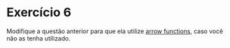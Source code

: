 # Exercício 6

Modifique a questão anterior para que ela utilize [arrow functions](https://developer.mozilla.org/pt-BR/docs/Web/JavaScript/Reference/Functions/Arrow_functions), caso você não as tenha utilizado.


